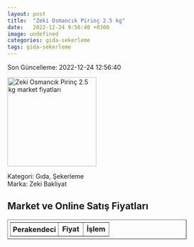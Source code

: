 ```yaml
---
layout: post
title:  "Zeki Osmancık Pirinç 2.5 kg"
date:   2022-12-24 9:56:40 +0300
image: undefined
categories: gida-sekerleme
tags: gida-sekerleme
---
```


Son Güncelleme: 2022-12-24 12:56:40

<img src="undefined" width="200" alt="Zeki Osmancık Pirinç 2.5 kg market fiyatları" />

Kategori: Gıda, Şekerleme
<br />
Marka: Zeki Bakliyat

<h2>Market ve Online Satış Fiyatları</h2>

<table border="1" style="padding: 5px;width:80%;">
  <tr>
    <td style="padding: 5px;"><strong>Perakendeci</strong></td>
    <td><strong>Fiyat</strong></td>
    <td><strong>İşlem</strong></td>
  </tr>
  
</table>

